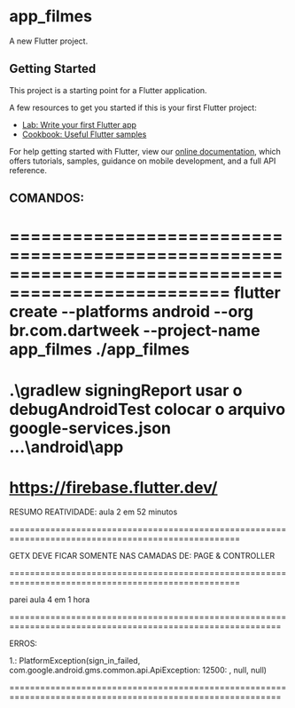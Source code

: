 # app_filmes

A new Flutter project.

## Getting Started

This project is a starting point for a Flutter application.

A few resources to get you started if this is your first Flutter project:

- [Lab: Write your first Flutter app](https://flutter.dev/docs/get-started/codelab)
- [Cookbook: Useful Flutter samples](https://flutter.dev/docs/cookbook)

For help getting started with Flutter, view our
[online documentation](https://flutter.dev/docs), which offers tutorials,
samples, guidance on mobile development, and a full API reference.

## COMANDOS:
===================================================================================================
flutter create --platforms android --org br.com.dartweek --project-name app_filmes ./app_filmes
===================================================================================================
.\gradlew signingReport
usar o debugAndroidTest
colocar o arquivo google-services.json
...\android\app
===================================================================================================
https://firebase.flutter.dev/
===================================================================================================

RESUMO REATIVIDADE:
aula 2 em 52 minutos

===================================================================================================

GETX DEVE FICAR SOMENTE NAS CAMADAS DE: PAGE & CONTROLLER

===================================================================================================

parei aula 4 em 1 hora

===========================================================================================================

ERROS:

1.: PlatformException(sign_in_failed, com.google.android.gms.common.api.ApiException: 12500: , null, null)

===========================================================================================================